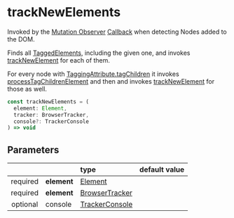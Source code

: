 # trackNewElements

Invoked by the [Mutation Observer](https://developer.mozilla.org/en-US/docs/Web/API/MutationObserver) [Callback](/tracking/api-reference/mutationObserver/makeMutationCallback.md) when detecting Nodes added to the DOM. 

Finds all [TaggedElements](/tracking/api-reference/definitions/TaggedElement.md), including the given one, and invokes [trackNewElement](/tracking/api-reference/mutationObserver/trackNewElement.md) for each of them.

For every node with [TaggingAttribute.tagChildren](/tracking/api-reference/definitions/TaggingAttribute.md#taggingattributetagchildren) it invokes [processTagChildrenElement](/tracking/api-reference/mutationObserver/processTagChildrenElement.md) and then and invokes [trackNewElement](/tracking/api-reference/mutationObserver/trackNewElement.md) for those as well.

```typescript
const trackNewElements = (
  element: Element, 
  tracker: BrowserTracker, 
  console?: TrackerConsole
) => void
```

## Parameters
|          |             | type                                                                | default value
| :-:      | :--         | :--                                                                 | :--           
| required | **element** | [Element](https://developer.mozilla.org/en-US/docs/Web/API/Element) |
| required | **element** | [BrowserTracker](/tracking/api-reference/general/BrowserTracker.md) |
| optional | console     | [TrackerConsole](/tracking/api-reference/core/TrackerConsole.md)    |
